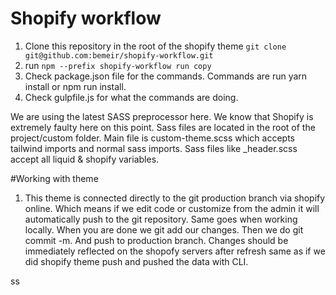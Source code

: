# Shopify workflow

1. Clone this repository in the root of the shopify theme ```git clone git@github.com:bemeir/shopify-workflow.git```
2. run ```npm --prefix shopify-workflow run copy```
3. Check package.json file for the commands. Commands are run yarn install or npm run install.
4. Check gulpfile.js for what the commands are doing.

We are using the latest SASS preprocessor here. We know that Shopify is extremely faulty here on this point.
Sass files are located in the root of the project/custom folder. Main file is custom-theme.scss which accepts
tailwind imports and normal sass imports. Sass files like _header.scss accept all liquid & shopify variables.


#Working with theme
1. This theme is connected directly to the git production branch via shopify online. Which means if we edit code or customize from the admin it will automatically
   push to the git repository. Same goes when working locally. When you are done we git add our changes. Then we do git commit -m. And push to production branch. Changes should be immediately reflected on the shopofy servers after refresh same as if we did shopify theme push and pushed the data with CLI.
   
ss
